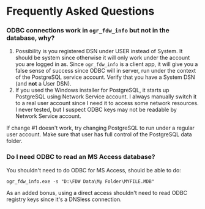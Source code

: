 # Frequently Asked Questions

### ODBC connections work in `ogr_fdw_info` but not in the database, why?

1. Possibility is you registered DSN under USER instead of System.  It should be system since otherwise it will only work under the account you are logged in as. Since `ogr_fdw_info` is  a client app, it will give you a false sense of success since ODBC will in server, run under the context of the PostgreSQL service account. Verify that you have a System DSN (and **not** a User DSN).
2. If you used the Windows installer for PostgreSQL, it starts up PostgreSQL using Network Service account. I always manually switch it to a real user account since I need it to access some network resources. I never tested, but I suspect ODBC keys may not be readable by Network Service account.
 
If change #1 doesn't work, try changing PostgreSQL to run under a regular user account.  Make sure that user has full control of the PostgreSQL data folder.

### Do I need ODBC to read an MS Access database?

You shouldn't need to do ODBC for MS Access, should be able to do:
 
    ogr_fdw_info.exe -s "D:\FDW Data\My Folder\MYFILE.MDB"
 
As an added bonus, using a direct access shouldn't need to read ODBC registry keys since it's a DNSless connection.
 
 